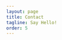 ```yaml
---
layout: page
title: Contact
tagline: Say Hello! 
order: 5
---
```

<head>
	<script>
		function validateForm() {
		    var x = document.forms["myForm"]["email"].value;
		    if (x == "") {
		        alert("email must be filled out");
		        return false;
		    }

		    var x = document.forms["myForm"]["your_name"].value;
		    if (x == "") {
		        alert("Your name must be filled out");
		        return false;
		    }

		    var x = document.forms["myForm"]["your_message"].value;
		    if (x == "") {
		        alert("Your message must be filled out");
		        return false;
		    }
		}
	</script>
	<style>
		/*input:focus
		{ 
		    border: 10px solid #00bfff ;
		    border-radius: 10px;
		    height:50px;
		    outline-width: 0;
		}
*/	</style>
<form method="POST" name="myForm" action="https://getsimpleform.com/messages?form_api_token=e63d7ca9a72a0a0504f57ecbe13381bb" class="form-inline" id="formwrap" onsubmit="return validateForm()">
  <input type="email" name="email" placeholder="  Your email" style="width:100%;border: 2px solid #1abc9c ;border-radius: 10px;height:50px;padding-left: 20px;" height="100"><br><br>
  <input type="text" name="your_name" placeholder="  Your name" style="width:100%;border: 2px solid #1abc9c;border-radius: 10px;height:50px;padding-left: 20px;"><br><br>
  <textarea name="your_message" rows="10" placeholder="  Your message" style="width:100%;height:=800px;border: 2px solid #1abc9c ;padding-top:10px;border-radius: 10px;padding-left: 20px;"></textarea>
<br><br>
  <button type="submit" name="submit" style="border:none;border-radius:10px;background:  #17a589   ;width:125px;height:45px;color: white;">Send</button>
  <input type="hidden" name="redirect_to" value="{{ site.url }}{{ site.baseurl }}/thank_you.html">
</form>
</head>


[Go to the Home Page]({{ site.url }}{{ site.baseurl }})
